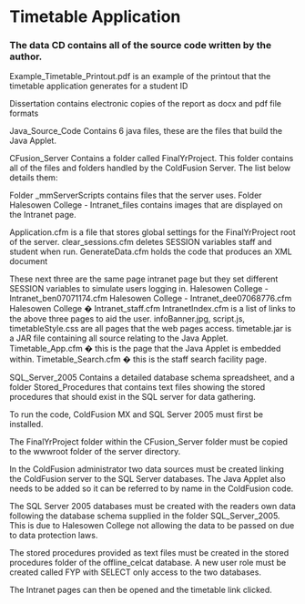 # Timetable Application
### The data CD contains all of the source code written by the author.

Example_Timetable_Printout.pdf is an example of the printout that the timetable application generates for a student ID

Dissertation contains electronic copies of the report as docx and pdf file formats

Java_Source_Code
Contains 6 java files, these are the files that build the Java Applet.

CFusion_Server 
Contains a folder called FinalYrProject. This folder contains all of the files and folders handled by the ColdFusion Server. The list below details them:

Folder _mmServerScripts contains files that the server uses. 
Folder Halesowen College - Intranet_files contains images that are displayed on the Intranet page. 

Application.cfm is a file that stores global settings for the FinalYrProject root of the server.
clear_sessions.cfm deletes SESSION variables staff and student when run.
GenerateData.cfm holds the code that produces an XML document

These next three are the same page intranet page but they set different SESSION variables to simulate users logging in.
Halesowen College - Intranet_ben07071174.cfm
Halesowen College - Intranet_dee07068776.cfm 
Halesowen College � Intranet_staff.cfm
IntranetIndex.cfm is a list of links to the above three pages to aid the user. 
infoBanner.jpg, script.js, timetableStyle.css are all pages that the web pages access. 
timetable.jar is a JAR file containing all source relating to the Java Applet.
Timetable_App.cfm � this is the page that the Java Applet is embedded within.
Timetable_Search.cfm � this is the staff search facility page.

SQL_Server_2005
Contains a detailed database schema spreadsheet, and a folder Stored_Procedures that contains text files showing the stored procedures that should exist in the SQL server for data gathering. 

To run the code, ColdFusion MX and SQL Server 2005 must first be installed. 

The FinalYrProject folder within the CFusion_Server folder must be copied to the wwwroot folder of the server directory. 

In the ColdFusion administrator two data sources must be created linking the ColdFusion server to the SQL Server databases. 
The Java Applet also needs to be added so it can be referred to by name in the ColdFusion code. 

The SQL Server 2005 databases must be created with the readers own data following the database schema supplied in the folder SQL_Server_2005. This is due to Halesowen College not allowing the data to be passed on due to data protection laws. 

The stored procedures provided as text files must be created in the stored procedures folder of the offline_celcat database. 
A new user role must be created called FYP with SELECT only access to the two databases. 

The Intranet pages can then be opened and the timetable link clicked.
